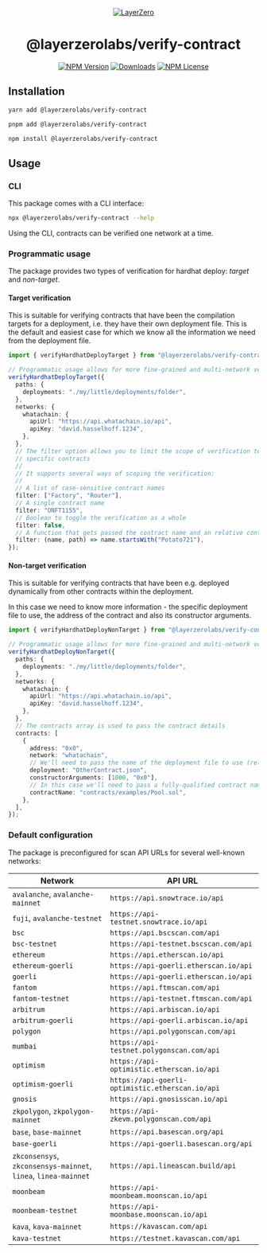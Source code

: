 <p align="center">
  <a href="https://layerzero.network">
    <img alt="LayerZero" style="max-width: 500px" src="https://d3a2dpnnrypp5h.cloudfront.net/bridge-app/lz.png"/>
  </a>
</p>

<h1 align="center">@layerzerolabs/verify-contract</h1>

<!-- The badges section -->
<p align="center">
  <!-- Shields.io NPM published package version -->
  <a href="https://www.npmjs.com/package/@layerzerolabs/verify-contract"><img alt="NPM Version" src="https://img.shields.io/npm/v/@layerzerolabs/verify-contract"/></a>
  <!-- Shields.io NPM downloads -->
  <a href="https://www.npmjs.com/package/@layerzerolabs/verify-contract"><img alt="Downloads" src="https://img.shields.io/npm/dm/@layerzerolabs/verify-contract"/></a>
  <!-- Shields.io license badge -->
  <a href="https://www.npmjs.com/package/@layerzerolabs/verify-contract"><img alt="NPM License" src="https://img.shields.io/npm/l/@layerzerolabs/verify-contract"/></a>
</p>

## Installation

```bash
yarn add @layerzerolabs/verify-contract

pnpm add @layerzerolabs/verify-contract

npm install @layerzerolabs/verify-contract
```

## Usage

### CLI

This package comes with a CLI interface:

```bash
npx @layerzerolabs/verify-contract --help
```

Using the CLI, contracts can be verified one network at a time.

### Programmatic usage

The package provides two types of verification for hardhat deploy: _target_ and _non-target_.

#### Target verification

This is suitable for verifying contracts that have been the compilation targets for a deployment, i.e. they have their own deployment file.
This is the default and easiest case for which we know all the information we need from the deployment file.

```typescript
import { verifyHardhatDeployTarget } from "@layerzerolabs/verify-contract";

// Programmatic usage allows for more fine-grained and multi-network verification
verifyHardhatDeployTarget({
  paths: {
    deployments: "./my/little/deployments/folder",
  },
  networks: {
    whatachain: {
      apiUrl: "https://api.whatachain.io/api",
      apiKey: "david.hasselhoff.1234",
    },
  },
  // The filter option allows you to limit the scope of verification to
  // specific contracts
  //
  // It supports several ways of scoping the verification:
  //
  // A list of case-sensitive contract names
  filter: ["Factory", "Router"],
  // A single contract name
  filter: "ONFT1155",
  // Boolean to toggle the verification as a whole
  filter: false,
  // A function that gets passed the contract name and an relative contract path and returns a boolean to signify the contract needs to be verified
  filter: (name, path) => name.startsWith("Potato721"),
});
```

#### Non-target verification

This is suitable for verifying contracts that have been e.g. deployed dynamically from other contracts within the deployment.

In this case we need to know more information - the specific deployment file to use, the address of the contract and also its constructor arguments.

```typescript
import { verifyHardhatDeployNonTarget } from "@layerzerolabs/verify-contract";

// Programmatic usage allows for more fine-grained and multi-network verification
verifyHardhatDeployNonTarget({
  paths: {
    deployments: "./my/little/deployments/folder",
  },
  networks: {
    whatachain: {
      apiUrl: "https://api.whatachain.io/api",
      apiKey: "david.hasselhoff.1234",
    },
  },
  // The contracts array is used to pass the contract details
  contracts: [
    {
      address: "0x0",
      network: "whatachain",
      // We'll need to pass the name of the deployment file to use (relative to the deployments path)
      deployment: "OtherContract.json",
      constructorArguments: [1000, "0x0"],
      // In this case we'll need to pass a fully-qualified contract name
      contractName: "contracts/examples/Pool.sol",
    },
  ],
});
```

### Default configuration

The package is preconfigured for scan API URLs for several well-known networks:

| Network                                                        | API URL                                          |
| -------------------------------------------------------------- | ------------------------------------------------ |
| `avalanche`, `avalanche-mainnet`                               | `https://api.snowtrace.io/api`                   |
| `fuji`, `avalanche-testnet`                                    | `https://api-testnet.snowtrace.io/api`           |
| `bsc`                                                          | `https://api.bscscan.com/api`                    |
| `bsc-testnet`                                                  | `https://api-testnet.bscscan.com/api`            |
| `ethereum`                                                     | `https://api.etherscan.io/api`                   |
| `ethereum-goerli`                                              | `https://api-goerli.etherscan.io/api`            |
| `goerli`                                                       | `https://api-goerli.etherscan.io/api`            |
| `fantom`                                                       | `https://api.ftmscan.com/api`                    |
| `fantom-testnet`                                               | `https://api-testnet.ftmscan.com/api`            |
| `arbitrum`                                                     | `https://api.arbiscan.io/api`                    |
| `arbitrum-goerli`                                              | `https://api-goerli.arbiscan.io/api`             |
| `polygon`                                                      | `https://api.polygonscan.com/api`                |
| `mumbai`                                                       | `https://api-testnet.polygonscan.com/api`        |
| `optimism`                                                     | `https://api-optimistic.etherscan.io/api`        |
| `optimism-goerli`                                              | `https://api-goerli-optimistic.etherscan.io/api` |
| `gnosis`                                                       | `https://api.gnosisscan.io/api`                  |
| `zkpolygon`, `zkpolygon-mainnet`                               | `https://api-zkevm.polygonscan.com/api`          |
| `base`, `base-mainnet`                                         | `https://api.basescan.org/api`                   |
| `base-goerli`                                                  | `https://api-goerli.basescan.org/api`            |
| `zkconsensys`, `zkconsensys-mainnet`, `linea`, `linea-mainnet` | `https://api.lineascan.build/api`                |
| `moonbeam`                                                     | `https://api-moonbeam.moonscan.io/api`           |
| `moonbeam-testnet`                                             | `https://api-moonbase.moonscan.io/api`           |
| `kava`, `kava-mainnet`                                         | `https://kavascan.com/api`                       |
| `kava-testnet`                                                 | `https://testnet.kavascan.com/api`               |
